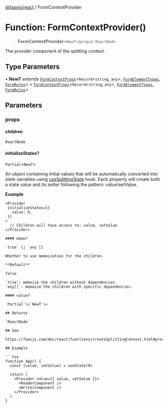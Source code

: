 [@faasjs/react](../README.md) / FormContextProvider

# Function: FormContextProvider()

> **FormContextProvider**\<`NewT`\>(`props`): `ReactNode`

The provider component of the splitting context.

## Type Parameters

• **NewT** *extends* [`FormContextProps`](../type-aliases/FormContextProps.md)\<`Record`\<`string`, `any`\>, [`FormElementTypes`](../type-aliases/FormElementTypes.md), [`FormRules`](../type-aliases/FormRules.md)\> = [`FormContextProps`](../type-aliases/FormContextProps.md)\<`Record`\<`string`, `any`\>, [`FormElementTypes`](../type-aliases/FormElementTypes.md), [`FormRules`](../type-aliases/FormRules.md)\>

## Parameters

### props

#### children

`ReactNode`

#### initializeStates?

`Partial`\<`NewT`\>

An object containing initial values that will be automatically converted into state variables using [useSplittingState](useSplittingState.md) hook. Each property will create both a state value and its setter following the pattern: value/setValue.

**Example**

```tsx
<Provider
 initializeStates={{
   value: 0,
 }}
>
  // Children will have access to: value, setValue
</Provider>

#### memo?

`true` \| `any`[]

Whether to use memoization for the children.

**Default**

false

`true`: memoize the children without dependencies.
`any[]`: memoize the children with specific dependencies.

#### value?

`Partial`\<`NewT`\>

## Returns

`ReactNode`

## See

https://faasjs.com/doc/react/functions/createSplittingContext.html#provider

## Example

```tsx
function App() {
  const [value, setValue] = useState(0)

  return (
    <Provider value={{ value, setValue }}>
      <ReaderComponent />
      <WriterComponent />
    </Provider>
  )
}
```
